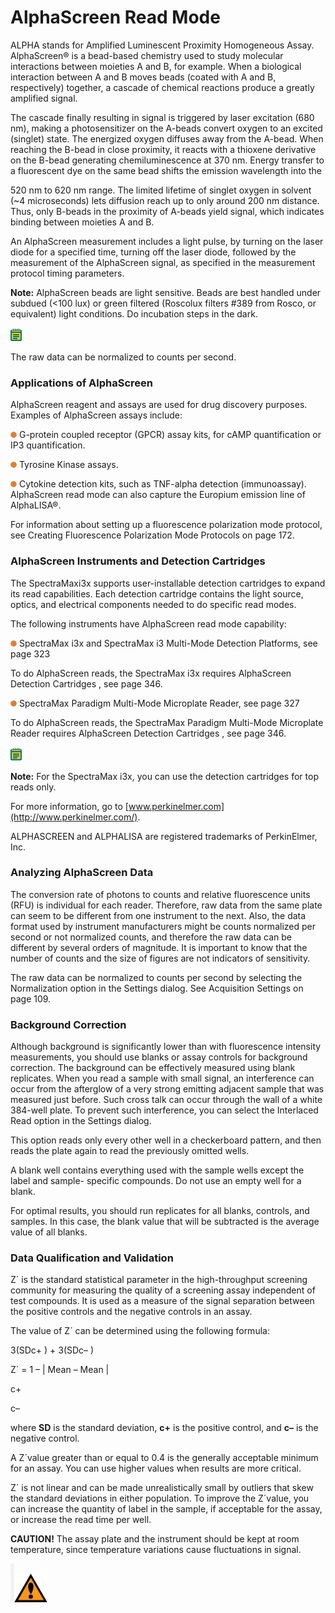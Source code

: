# AlphaScreen Read Mode

ALPHA stands for Amplified Luminescent Proximity Homogeneous Assay. AlphaScreen® is a bead-based chemistry used to study molecular interactions between moieties A and B, for example. When a biological interaction between A and B moves beads (coated with A and B, respectively) together, a cascade of chemical reactions produce a greatly amplified signal.

The cascade finally resulting in signal is triggered by laser excitation (680 nm), making a photosensitizer on the A-beads convert oxygen to an excited (singlet) state. The energized oxygen diffuses away from the A-bead. When reaching the B-bead in close proximity, it reacts with a thioxene derivative on the B-bead generating chemiluminescence at 370 nm. Energy transfer to a fluorescent dye on the same bead shifts the emission wavelength into the

520 nm to 620 nm range. The limited lifetime of singlet oxygen in solvent (\~4 microseconds) lets diffusion reach up to only around 200 nm distance. Thus, only B-beads in the proximity of A-beads yield signal, which indicates binding between moieties A and B.

An AlphaScreen measurement includes a light pulse, by turning on the laser diode for a specified time, turning off the laser diode, followed by the measurement of the AlphaScreen signal, as specified in the measurement protocol timing parameters.

**Note:** AlphaScreen beads are light sensitive. Beads are best handled under subdued (<100 lux) or green filtered (Roscolux filters #389 from Rosco, or equivalent) light conditions. Do incubation steps in the dark.

![](<../../../.gitbook/assets/0 (7) (1).png>)

The raw data can be normalized to counts per second.

### Applications of AlphaScreen

AlphaScreen reagent and assays are used for drug discovery purposes. Examples of AlphaScreen assays include:

![](<../../../.gitbook/assets/1 (8) (1).png>) G-protein coupled receptor (GPCR) assay kits, for cAMP quantification or IP3 quantification.

![](<../../../.gitbook/assets/2 (10) (1).png>) Tyrosine Kinase assays.

![](<../../../.gitbook/assets/3 (11) (1).png>) Cytokine detection kits, such as TNF-alpha detection (immunoassay). AlphaScreen read mode can also capture the Europium emission line of AlphaLISA®.

For information about setting up a fluorescence polarization mode protocol, see Creating Fluorescence Polarization Mode Protocols on page 172.

### AlphaScreen Instruments and Detection Cartridges

The SpectraMaxi3x supports user-installable detection cartridges to expand its read capabilities. Each detection cartridge contains the light source, optics, and electrical components needed to do specific read modes.

The following instruments have AlphaScreen read mode capability:

![](<../../../.gitbook/assets/4 (9) (1).png>) SpectraMax i3x and SpectraMax i3 Multi-Mode Detection Platforms, see page 323

To do AlphaScreen reads, the SpectraMax i3x requires AlphaScreen Detection Cartridges , see page 346.

![](<../../../.gitbook/assets/5 (11) (1).png>) SpectraMax Paradigm Multi-Mode Microplate Reader, see page 327

To do AlphaScreen reads, the SpectraMax Paradigm Multi-Mode Microplate Reader requires AlphaScreen Detection Cartridges , see page 346.

![](<../../../.gitbook/assets/6 (11) (1).png>)

**Note:** For the SpectraMax i3x, you can use the detection cartridges for top reads only.

For more information, go to [www.perkinelmer.com](http://www.perkinelmer.com/).

ALPHASCREEN and ALPHALISA are registered trademarks of PerkinElmer, Inc.

### Analyzing AlphaScreen Data

The conversion rate of photons to counts and relative fluorescence units (RFU) is individual for each reader. Therefore, raw data from the same plate can seem to be different from one instrument to the next. Also, the data format used by instrument manufacturers might be counts normalized per second or not normalized counts, and therefore the raw data can be different by several orders of magnitude. It is important to know that the number of counts and the size of figures are not indicators of sensitivity.

The raw data can be normalized to counts per second by selecting the Normalization option in the Settings dialog. See Acquisition Settings on page 109.

### Background Correction

Although background is significantly lower than with fluorescence intensity measurements, you should use blanks or assay controls for background correction. The background can be effectively measured using blank replicates. When you read a sample with small signal, an interference can occur from the afterglow of a very strong emitting adjacent sample that was measured just before. Such cross talk can occur through the wall of a white 384-well plate. To prevent such interference, you can select the Interlaced Read option in the Settings dialog.

This option reads only every other well in a checkerboard pattern, and then reads the plate again to read the previously omitted wells.

A blank well contains everything used with the sample wells except the label and sample- specific compounds. Do not use an empty well for a blank.

For optimal results, you should run replicates for all blanks, controls, and samples. In this case, the blank value that will be subtracted is the average value of all blanks.

### Data Qualification and Validation

Z´ is the standard statistical parameter in the high-throughput screening community for measuring the quality of a screening assay independent of test compounds. It is used as a measure of the signal separation between the positive controls and the negative controls in an assay.

The value of Z´ can be determined using the following formula:

3(SDc+ ) + 3(SDc– )

Z´ = 1 – | Mean – Mean |

c+

c–

where **SD** is the standard deviation, **c+** is the positive control, and **c–** is the negative control.

A Z´value greater than or equal to 0.4 is the generally acceptable minimum for an assay. You can use higher values when results are more critical.

Z´ is not linear and can be made unrealistically small by outliers that skew the standard deviations in either population. To improve the Z´value, you can increase the quantity of label in the sample, if acceptable for the assay, or increase the read time per well.

**CAUTION!** The assay plate and the instrument should be kept at room temperature, since temperature variations cause fluctuations in signal.

![](<../../../.gitbook/assets/7 (11).png>)![](<../../../.gitbook/assets/8 (10).png>)
